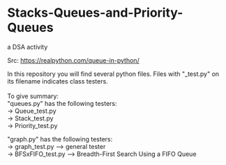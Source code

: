 # Stacks-Queues-and-Priority-Queues
a DSA activity

Src: https://realpython.com/queue-in-python/ <br>

In this repository you will find several python files. Files with "_test.py" on its filename indicates class testers. <br>
<br>
To give summary:<br>
"queues.py" has the following testers: <br>
    -> Queue_test.py<br>
    -> Stack_test.py<br>
    -> Priority_test.py<br>

"graph.py" has the following testers:<br>
    -> graph_test.py --> general tester<br>
    -> BFSxFIFO_test.py --> Breadth-First Search Using a FIFO Queue<br>
